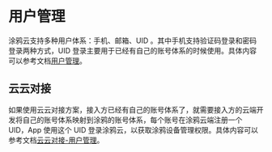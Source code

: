 # 用户管理



涂鸦云支持多种用户体系：手机、邮箱、UID 。其中手机支持验证码登录和密码登录两种方式，UID 登录主要用于已经有自己的账号体系的时候使用。具体内容可以参考文档[用户管理](https://tuyainc.github.io/tuyasmart_home_android_sdk_doc/zh-hans/resource/User.html)。



## 云云对接

如果使用云云对接方案，接入方已经有自己的账号体系了，就需要接入方的云端开发将自己的账号体系映射到涂鸦的账号体系，每个账号在涂鸦云端注册一个 UID，App 使用这个 UID 登录涂鸦云，以获取涂鸦设备管理权限。具体内容可以参考文档[云云对接-用户管理](https://docs.tuya.com/zh/iot/open-api/api-list/api/user-management)。